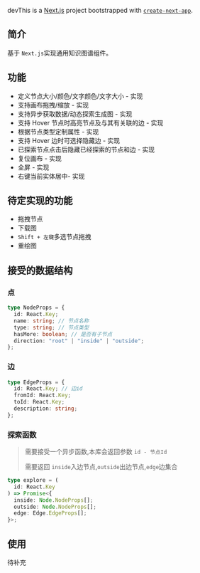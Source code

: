 <!--
 * @Author: tohsaka888
 * @Date: 2022-10-08 08:25:48
 * @LastEditors: tohsaka888
 * @LastEditTime: 2022-10-08 16:13:04
 * @Description: 请填写简介
-->

devThis is a [Next.js](https://nextjs.org/) project bootstrapped with [`create-next-app`](https://github.com/vercel/next.js/tree/canary/packages/create-next-app).

## 简介

基于 `Next.js`实现通用知识图谱组件。

## 功能

- 定义节点大小/颜色/文字颜色/文字大小 - 实现
- 支持画布拖拽/缩放 - 实现
- 支持异步获取数据/动态探索生成图 - 实现
- 支持 Hover 节点时高亮节点及与其有关联的边 - 实现
- 根据节点类型定制属性 - 实现
- 支持 Hover 边时可选择隐藏边 - 实现
- 已探索节点点击后隐藏已经探索的节点和边 - 实现
- 复位画布 - 实现
- 全屏 - 实现
- 右键当前实体居中- 实现

## 待定实现的功能

- 拖拽节点
- 下载图
- `Shift + 左键`多选节点拖拽
- 重绘图

## 接受的数据结构

### 点

```typescript
type NodeProps = {
  id: React.Key;
  name: string; // 节点名称
  type: string; // 节点类型
  hasMore: boolean; // 是否有子节点
  direction: "root" | "inside" | "outside";
};
```

### 边

```typescript
type EdgeProps = {
  id: React.Key; // 边id
  fromId: React.Key;
  toId: React.Key;
  description: string;
};
```

### 探索函数

> 需要接受一个异步函数,本库会返回参数 `id - 节点Id`
>
> 需要返回 `inside`入边节点,`outside`出边节点,`edge`边集合

```typescript
type explore = (
  id: React.Key
) => Promise<{
  inside: Node.NodeProps[];
  outside: Node.NodeProps[];
  edge: Edge.EdgeProps[];
}>;
```

## 使用

待补充
